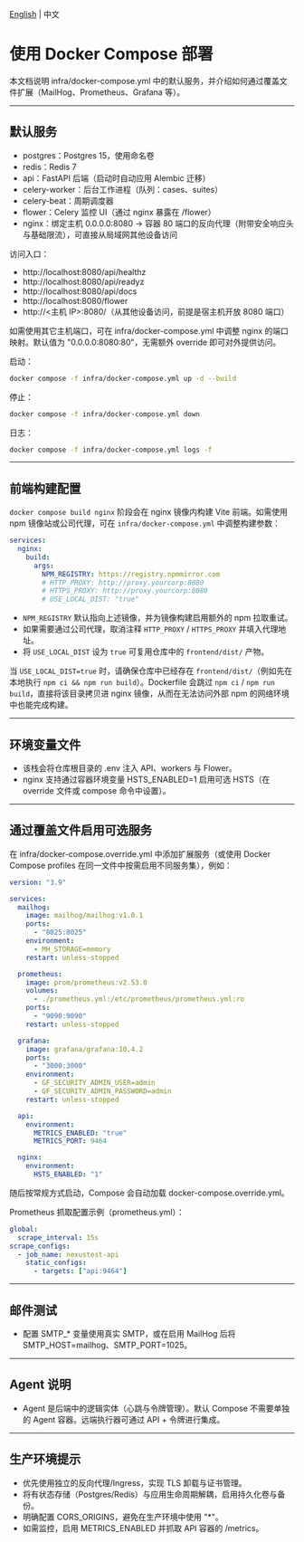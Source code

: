 [English](../../en/deploy/docker-compose.md) | 中文

# 使用 Docker Compose 部署

本文档说明 infra/docker-compose.yml 中的默认服务，并介绍如何通过覆盖文件扩展（MailHog、Prometheus、Grafana 等）。

---

## 默认服务

- postgres：Postgres 15，使用命名卷
- redis：Redis 7
- api：FastAPI 后端（启动时自动应用 Alembic 迁移）
- celery-worker：后台工作进程（队列：cases、suites）
- celery-beat：周期调度器
- flower：Celery 监控 UI（通过 nginx 暴露在 /flower）
- nginx：绑定主机 0.0.0.0:8080 → 容器 80 端口的反向代理（附带安全响应头与基础限流），可直接从局域网其他设备访问

访问入口：
- http://localhost:8080/api/healthz
- http://localhost:8080/api/readyz
- http://localhost:8080/api/docs
- http://localhost:8080/flower
- http://<主机 IP>:8080/（从其他设备访问，前提是宿主机开放 8080 端口）

如需使用其它主机端口，可在 infra/docker-compose.yml 中调整 nginx 的端口映射。默认值为 "0.0.0.0:8080:80"，无需额外 override 即可对外提供访问。

启动：
```bash
docker compose -f infra/docker-compose.yml up -d --build
```

停止：
```bash
docker compose -f infra/docker-compose.yml down
```

日志：
```bash
docker compose -f infra/docker-compose.yml logs -f
```

---

## 前端构建配置

`docker compose build nginx` 阶段会在 nginx 镜像内构建 Vite 前端。如需使用 npm 镜像站或公司代理，可在 `infra/docker-compose.yml` 中调整构建参数：

```yaml
services:
  nginx:
    build:
      args:
        NPM_REGISTRY: https://registry.npmmirror.com
        # HTTP_PROXY: http://proxy.yourcorp:8080
        # HTTPS_PROXY: http://proxy.yourcorp:8080
        # USE_LOCAL_DIST: "true"
```

- `NPM_REGISTRY` 默认指向上述镜像，并为镜像构建启用额外的 npm 拉取重试。
- 如果需要通过公司代理，取消注释 `HTTP_PROXY` / `HTTPS_PROXY` 并填入代理地址。
- 将 `USE_LOCAL_DIST` 设为 `true` 可复用仓库中的 `frontend/dist/` 产物。

当 `USE_LOCAL_DIST=true` 时，请确保仓库中已经存在 `frontend/dist/`（例如先在本地执行 `npm ci && npm run build`）。Dockerfile 会跳过 `npm ci` / `npm run build`，直接将该目录拷贝进 nginx 镜像，从而在无法访问外部 npm 的网络环境中也能完成构建。

---

## 环境变量文件

- 该栈会将仓库根目录的 .env 注入 API、workers 与 Flower。
- nginx 支持通过容器环境变量 HSTS_ENABLED=1 启用可选 HSTS（在 override 文件或 compose 命令中设置）。

---

## 通过覆盖文件启用可选服务

在 infra/docker-compose.override.yml 中添加扩展服务（或使用 Docker Compose profiles 在同一文件中按需启用不同服务集），例如：

```yaml
version: "3.9"

services:
  mailhog:
    image: mailhog/mailhog:v1.0.1
    ports:
      - "8025:8025"
    environment:
      - MH_STORAGE=memory
    restart: unless-stopped

  prometheus:
    image: prom/prometheus:v2.53.0
    volumes:
      - ./prometheus.yml:/etc/prometheus/prometheus.yml:ro
    ports:
      - "9090:9090"
    restart: unless-stopped

  grafana:
    image: grafana/grafana:10.4.2
    ports:
      - "3000:3000"
    environment:
      - GF_SECURITY_ADMIN_USER=admin
      - GF_SECURITY_ADMIN_PASSWORD=admin
    restart: unless-stopped

  api:
    environment:
      METRICS_ENABLED: "true"
      METRICS_PORT: 9464

  nginx:
    environment:
      HSTS_ENABLED: "1"
```

随后按常规方式启动，Compose 会自动加载 docker-compose.override.yml。

Prometheus 抓取配置示例（prometheus.yml）：
```yaml
global:
  scrape_interval: 15s
scrape_configs:
  - job_name: nexustest-api
    static_configs:
      - targets: ["api:9464"]
```

---

## 邮件测试

- 配置 SMTP_* 变量使用真实 SMTP，或在启用 MailHog 后将 SMTP_HOST=mailhog、SMTP_PORT=1025。

---

## Agent 说明

- Agent 是后端中的逻辑实体（心跳与令牌管理）。默认 Compose 不需要单独的 Agent 容器。远端执行器可通过 API + 令牌进行集成。

---

## 生产环境提示

- 优先使用独立的反向代理/Ingress，实现 TLS 卸载与证书管理。
- 将有状态存储（Postgres/Redis）与应用生命周期解耦，启用持久化卷与备份。
- 明确配置 CORS_ORIGINS，避免在生产环境中使用 "*"。
- 如需监控，启用 METRICS_ENABLED 并抓取 API 容器的 /metrics。
